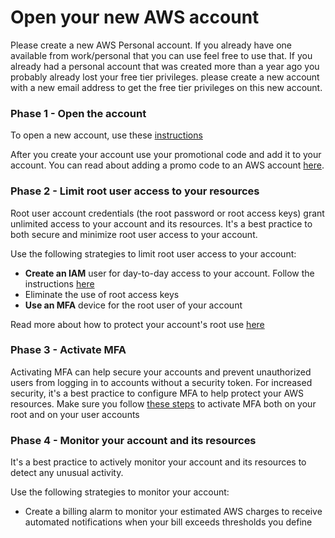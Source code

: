 # Open your new AWS account 

Please create a new AWS Personal account. If you already have one available from work/personal that you can use feel free to use that.
If you already had a personal account that was created more than a year ago you probably already lost your free tier privileges. please create a new account with a new email address to get the free tier privileges on this new account.

### Phase 1 - Open the account
To open a new account, use these [instructions](https://aws.amazon.com/premiumsupport/knowledge-center/create-and-activate-aws-account/)

After you create your account use your promotional code and add it to your account.
You can read about adding a promo code to an AWS account [here](https://aws.amazon.com/premiumsupport/knowledge-center/add-aws-promotional-code/).

### Phase 2 - Limit root user access to your resources
Root user account credentials (the root password or root access keys) grant unlimited access to your account and its resources. It's a best practice to both secure and minimize root user access to your account.

Use the following strategies to limit root user access to your account:

- **Create an IAM** user for day-to-day access to your account. Follow the instructions [here](https://docs.aws.amazon.com/IAM/latest/UserGuide/getting-set-up.html#create-an-admin)
- Eliminate the use of root access keys
- **Use an MFA** device for the root user of your account

Read more about how to protect your account's root use [here](https://docs.aws.amazon.com/accounts/latest/reference/best-practices-root-user.html)

### Phase 3 - Activate MFA
Activating MFA can help secure your accounts and prevent unauthorized users from logging in to accounts without a security token.
For increased security, it's a best practice to configure MFA to help protect your AWS resources. Make sure you follow [these steps](https://docs.aws.amazon.com/IAM/latest/UserGuide/id_credentials_mfa_enable.html) to activate MFA both on your root and on your user accounts 

### Phase 4 - Monitor your account and its resources
It's a best practice to actively monitor your account and its resources to detect any unusual activity. 

Use the following strategies to monitor your account:
- Create a billing alarm to monitor your estimated AWS charges to receive automated notifications when your bill exceeds thresholds you define